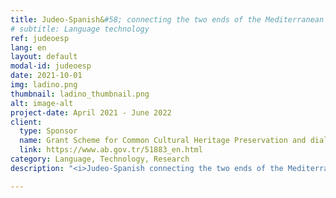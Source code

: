 ```yaml
---
title: Judeo-Spanish&#58; connecting the two ends of the Mediterranean
# subtitle: Language technology
ref: judeoesp
lang: en
layout: default
modal-id: judeoesp
date: 2021-10-01
img: ladino.png
thumbnail: ladino_thumbnail.png
alt: image-alt
project-date: April 2021 - June 2022
client:
  type: Sponsor
  name: Grant Scheme for Common Cultural Heritage Preservation and dialogue between Turkey and the EU-II(CCH-II)
  link: https://www.ab.gov.tr/51883_en.html
category: Language, Technology, Research
description: "<i>Judeo-Spanish connecting the two ends of the Mediterranean</i> creates digital resources for Judeo-Spanish language (Ladino) representing the Sephardic culture, a common heritage that connects Turkey and Spain. Moreover, this project aims to promote critical awareness about the preservation of the endangered cultural and linguistic heritage. We are working closely with <a href='https://sefarad.com.tr/en/'>Sephardic Center of Istanbul</a> in preparing Ladino for the digital age through a mulitude of channels including language learning audiovisuals, a digital data hub, machine translation and speech synthesis applications and workshops on minority language preservation.<p>(Image credit: Israel Coins & Medals Corp, CC BY)"

---
```


